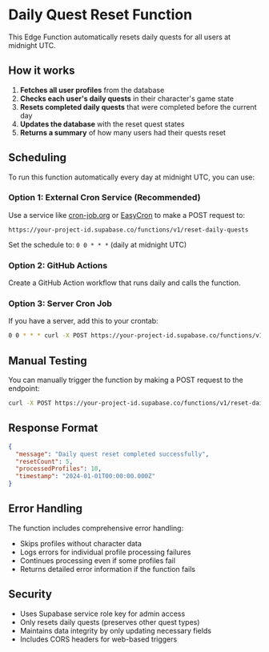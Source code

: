 # Daily Quest Reset Function

This Edge Function automatically resets daily quests for all users at midnight UTC.

## How it works

1. **Fetches all user profiles** from the database
2. **Checks each user's daily quests** in their character's game state
3. **Resets completed daily quests** that were completed before the current day
4. **Updates the database** with the reset quest states
5. **Returns a summary** of how many users had their quests reset

## Scheduling

To run this function automatically every day at midnight UTC, you can use:

### Option 1: External Cron Service (Recommended)
Use a service like [cron-job.org](https://cron-job.org) or [EasyCron](https://www.easycron.com/) to make a POST request to:

```
https://your-project-id.supabase.co/functions/v1/reset-daily-quests
```

Set the schedule to: `0 0 * * *` (daily at midnight UTC)

### Option 2: GitHub Actions
Create a GitHub Action workflow that runs daily and calls the function.

### Option 3: Server Cron Job
If you have a server, add this to your crontab:

```bash
0 0 * * * curl -X POST https://your-project-id.supabase.co/functions/v1/reset-daily-quests
```

## Manual Testing

You can manually trigger the function by making a POST request to the endpoint:

```bash
curl -X POST https://your-project-id.supabase.co/functions/v1/reset-daily-quests
```

## Response Format

```json
{
  "message": "Daily quest reset completed successfully",
  "resetCount": 5,
  "processedProfiles": 10,
  "timestamp": "2024-01-01T00:00:00.000Z"
}
```

## Error Handling

The function includes comprehensive error handling:
- Skips profiles without character data
- Logs errors for individual profile processing failures
- Continues processing even if some profiles fail
- Returns detailed error information if the function fails

## Security

- Uses Supabase service role key for admin access
- Only resets daily quests (preserves other quest types)
- Maintains data integrity by only updating necessary fields
- Includes CORS headers for web-based triggers